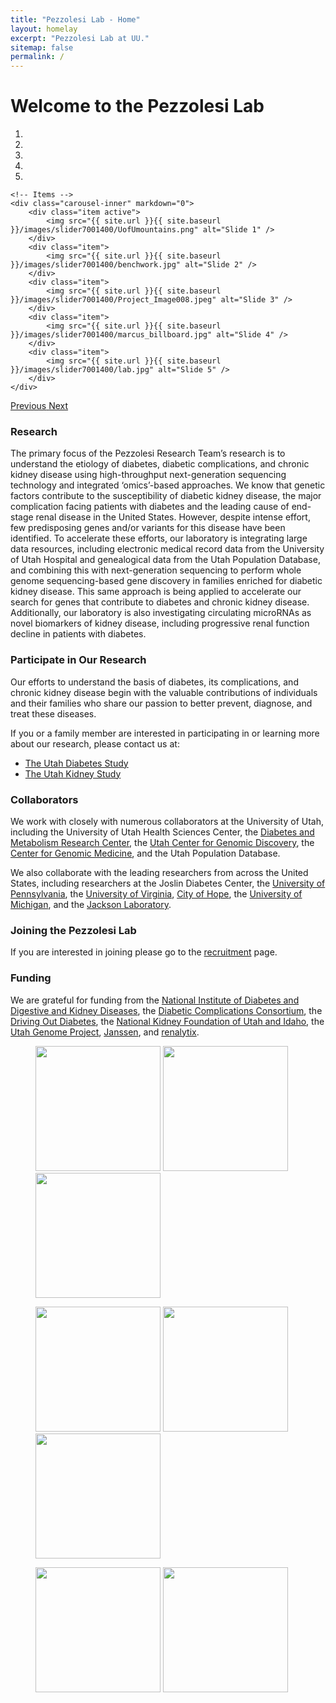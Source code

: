 ```yaml
---
title: "Pezzolesi Lab - Home"
layout: homelay
excerpt: "Pezzolesi Lab at UU."
sitemap: false
permalink: /
---
```


# Welcome to the Pezzolesi Lab 


<div markdown="0" id="carousel" class="carousel slide" data-ride="carousel" data-interval="4000" data-pause="hover" >
    <!-- Menu -->
    <ol class="carousel-indicators">
        <li data-target="#carousel" data-slide-to="0" class="active"></li>
        <li data-target="#carousel" data-slide-to="1"></li>
        <li data-target="#carousel" data-slide-to="2"></li>
        <li data-target="#carousel" data-slide-to="3"></li>
        <li data-target="#carousel" data-slide-to="4"></li>
    </ol>

    <!-- Items -->
    <div class="carousel-inner" markdown="0">
        <div class="item active">
            <img src="{{ site.url }}{{ site.baseurl }}/images/slider7001400/UofUmountains.png" alt="Slide 1" />
        </div>
        <div class="item">
            <img src="{{ site.url }}{{ site.baseurl }}/images/slider7001400/benchwork.jpg" alt="Slide 2" />
        </div>
        <div class="item">
            <img src="{{ site.url }}{{ site.baseurl }}/images/slider7001400/Project_Image008.jpeg" alt="Slide 3" />
        </div>
        <div class="item">
            <img src="{{ site.url }}{{ site.baseurl }}/images/slider7001400/marcus_billboard.jpg" alt="Slide 4" />
        </div>
        <div class="item">
            <img src="{{ site.url }}{{ site.baseurl }}/images/slider7001400/lab.jpg" alt="Slide 5" />
        </div>
    </div>
  <a class="left carousel-control" href="#carousel" role="button" data-slide="prev">
    <span class="glyphicon glyphicon-chevron-left" aria-hidden="true"></span>
    <span class="sr-only">Previous</span>
  </a>
  <a class="right carousel-control" href="#carousel" role="button" data-slide="next">
    <span class="glyphicon glyphicon-chevron-right" aria-hidden="true"></span>
    <span class="sr-only">Next</span>
  </a>
</div>

### Research

The primary focus of the Pezzolesi Research Team’s research is to understand the etiology of diabetes, diabetic complications, and chronic kidney disease using high-throughput next-generation sequencing technology and integrated ‘omics’-based approaches.  We know that genetic factors contribute to the susceptibility of diabetic kidney disease, the major complication facing patients with diabetes and the leading cause of end-stage renal disease in the United States.  However, despite intense effort, few predisposing genes and/or variants for this disease have been identified.  To accelerate these efforts, our laboratory is integrating large data resources, including electronic medical record data from the University of Utah Hospital and genealogical data from the Utah Population Database, and combining this with next-generation sequencing to perform whole genome sequencing-based gene discovery in families enriched for diabetic kidney disease.  This same approach is being applied to accelerate our search for genes that contribute to diabetes and chronic kidney disease.  Additionally, our laboratory is also investigating circulating microRNAs as novel biomarkers of kidney disease, including progressive renal function decline in patients with diabetes.

### Participate in Our Research

Our efforts to understand the basis of diabetes, its complications, and chronic kidney disease begin with the valuable contributions of individuals and their families who share our passion to better prevent, diagnose, and treat these diseases. 

If you or a family member are interested in participating in or learning more about our research, please contact us at:
  - [The Utah Diabetes Study](malito:UtahDiabetesStudy@utah.edu)
  - [The Utah Kidney Study](malito:UtahKidneyStudy@utah.edu)

### Collaborators

We work with closely with numerous collaborators at the University of Utah, including the University of Utah Health Sciences Center, the [Diabetes and Metabolism Research Center](https://uofuhealth.utah.edu/diabetes-metabolism-research-center/), the [Utah Center for Genomic Discovery](https://ucgd.genetics.utah.edu/), the [Center for Genomic Medicine](https://uofuhealth.utah.edu/center-genomic-medicine/), and the Utah Population Database. 

We also collaborate with the leading researchers from across the United States, including researchers at the Joslin Diabetes Center, the [University of Pennsylvania](https://www.pennmedicine.org/for-patients-and-visitors/find-a-program-or-service/kidney), the [University of Virginia](https://med.virginia.edu/cphg/), [City of Hope](https://www.cityofhope.org/), the [University of Michigan](https://medicine.umich.edu/dept/intmed/divisions/nephrology), and the [Jackson Laboratory](https://www.jax.org/). 

### Joining the Pezzolesi Lab
If you are interested in joining please go to the [recruitment](recruitment) page.

### Funding
We are grateful for funding from the [National Institute of Diabetes and Digestive and Kidney Diseases](https://www.niddk.nih.gov/), the [Diabetic Complications Consortium](https://diacomp.org/), the [Driving Out Diabetes](https://healthcare.utah.edu/wellness/driving-out-diabetes/), the [National Kidney Foundation of Utah and Idaho](https://www.kidneyut.org/), the [Utah Genome Project](https://uofuhealth.utah.edu/center-genomic-medicine/research/utah-genome-project.php), [Janssen](https://www.janssen.com/), and [renalytix](https://renalytix.com/).

<figure class="third">
<img src="{{ site.url }}{{ site.baseurl }}/images/logopic/pezz_NIDDKD.png" style="width: 200px">	<img src="{{ site.url }}{{ site.baseurl }}/images/logopic/pezz_NIDDK_Pilot_Award.png" style="width: 200px"> <img src="{{ site.url }}{{ site.baseurl }}/images/logopic/pezz_driving_out_diabetes.png" style="width: 200px">

<img src="{{ site.url }}{{ site.baseurl }}/images/logopic/pezz_NKF_UTandID.png" style="width: 200px"> <img src="{{ site.url }}{{ site.baseurl }}/images/logopic/pezz_UGP.png" style="width: 200px"> <img src="{{ site.url }}{{ site.baseurl }}/images/logopic/pezz_margolis.png" style="width: 200px">

<img src="{{ site.url }}{{ site.baseurl }}/images/logopic/pezz_janssen.png" style="width: 200px">   <img src="{{ site.url }}{{ site.baseurl }}/images/logopic/pezz_renalytix.png" style="width: 200px">
</figure>






